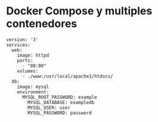 # Docker Compose y multiples contenedores

```docker
version: '3'
services:
  web:
    image: httpd
    ports:
      - "80:80"
    volumes:
      - ./www:/usr/local/apache2/htdocs/
  db:
    image: mysql
    environment:
      MYSQL_ROOT_PASSWORD: example
        MYSQL_DATABASE: exampledb
        MYSQL_USER: user
        MYSQL_PASSWORD: password
```